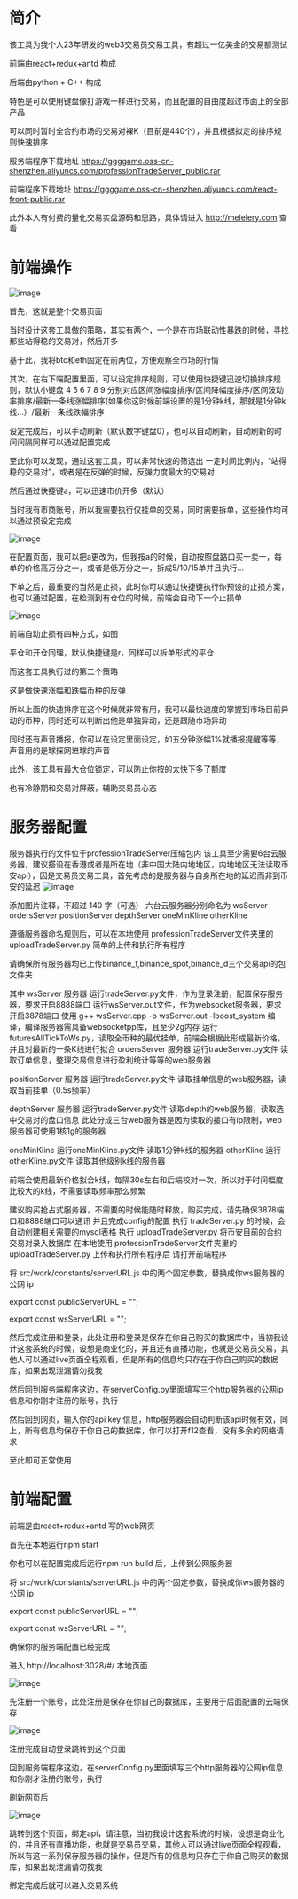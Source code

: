 # 简介

该工具为我个人23年研发的web3交易员交易工具，有超过一亿美金的交易额测试

前端由react+redux+antd 构成

后端由python + C++ 构成

特色是可以使用键盘像打游戏一样进行交易，而且配置的自由度超过市面上的全部产品

可以同时暂时全合约市场的交易对裸K（目前是440个），并且根据拟定的排序规则快速排序

服务端程序下载地址 https://ggggame.oss-cn-shenzhen.aliyuncs.com/professionTradeServer_public.rar

前端程序下载地址 https://ggggame.oss-cn-shenzhen.aliyuncs.com/react-front-public.rar

此外本人有付费的量化交易实盘源码和思路，具体请进入 http://melelery.com 查看

# 前端操作

![image](https://github.com/user-attachments/assets/e5f0b19a-56f3-4aba-911a-6701fb06b97c)

首先，这就是整个交易页面

当时设计这套工具做的策略，其实有两个，一个是在市场联动性暴跌的时候，寻找那些站得稳的交易对，然后开多

基于此，我将btc和eth固定在前两位，方便观察全市场的行情

其次，在右下端配置里面，可以设定排序规则，可以使用快捷键迅速切换排序规则，默认小键盘 4 5 6 7 8 9 分别对应区间涨幅度排序/区间降幅度排序/区间波动率排序/最新一条线涨幅排序(如果你这时候前端设置的是1分钟k线，那就是1分钟k线...）/最新一条线跌幅排序

设定完成后，可以手动刷新（默认数字键盘0），也可以自动刷新，自动刷新的时间间隔同样可以通过配置完成

至此你可以发现，通过这套工具，可以非常快速的筛选出 一定时间比例内，“站得稳的交易对”，或者是在反弹的时候，反弹力度最大的交易对

然后通过快捷键a，可以迅速市价开多（默认）

当时我有市商账号，所以我需要执行仅挂单的交易，同时需要拆单，这些操作均可以通过预设定完成


![image](https://github.com/user-attachments/assets/050c4bb2-329d-49d3-a2c2-c7e9326fdd22)

在配置页面，我可以把a更改为，但我按a的时候，自动按照盘路口买一卖一，每单的价格高万分之一，或者是低万分之一，拆成5/10/15单并且执行...

下单之后，最重要的当然是止损，此时你可以通过快捷键执行你预设的止损方案，也可以通过配置，在检测到有仓位的时候，前端会自动下一个止损单

![image](https://github.com/user-attachments/assets/86500b9f-36ca-4ba8-913c-ea8129454856)

前端自动止损有四种方式，如图

平仓和开仓同理，默认快捷键是r，同样可以拆单形式的平仓

而这套工具执行过的第二个策略

这是做快速涨幅和跌幅币种的反弹

所以上面的快速排序在这个时候就非常有用，我可以最快速度的掌握到市场目前异动的币种，同时还可以判断出他是单独异动，还是跟随市场异动

同时还有声音播报，你可以在设定里面设定，如五分钟涨幅1%就播报提醒等等，声音用的是球探网进球的声音

此外，该工具有最大仓位锁定，可以防止你按的太快下多了额度

也有冷静期和交易对屏蔽，辅助交易员心态



# 服务器配置

服务器执行的文件位于professionTradeServer压缩包内
该工具至少需要6台云服务器，建议搭设在香港或者是所在地（非中国大陆内地地区，内地地区无法读取币安api），因是交易员交易工具，首先考虑的是服务器与自身所在地的延迟而非到币安的延迟
![image](https://github.com/user-attachments/assets/2b8f644d-4e0f-422c-9ba8-c52a91f9fdf9)

添加图片注释，不超过 140 字（可选）
六台云服务器分别命名为
wsServer 
ordersServer
positionServer
depthServer
oneMinKline
otherKline

遵循服务器命名规则后，可以在本地使用 professionTradeServer文件夹里的 uploadTradeServer.py 简单的上传和执行所有程序


请确保所有服务器均已上传binance_f,binance_spot,binance_d三个交易api的包文件夹

其中
wsServer 服务器
运行tradeServer.py文件，作为登录注册，配置保存服务器，要求开启8888端口
运行wsServer.out文件，作为websocket服务器，要求开启3878端口
使用 g++ wsServer.cpp -o wsServer.out -lboost_system 编译，编译服务器需具备websocketpp库，且至少2g内存
运行futuresAllTickToWs.py，读取全币种的最优挂单，前端会根据此形成最新价格，并且对最新的一条K线进行拟合
ordersServer 服务器
运行tradeServer.py文件
读取订单信息，整理交易信息进行盈利统计等等的web服务器

positionServer 服务器
运行tradeServer.py文件
读取挂单信息的web服务器，读取当前挂单（0.5s频率）

depthServer 服务器
运行tradeServer.py文件
读取depth的web服务器，读取选中交易对的盘口信息
此处分成三台web服务器是因为读取的接口有ip限制，web服务器可使用1核1g的服务器

oneMinKline
运行oneMinKline.py文件
读取1分钟k线的服务器
otherKline
运行otherKline.py文件
读取其他级别k线的服务器

前端会使用最新价格拟合k线，每隔30s左右和后端校对一次，所以对于时间幅度比较大的k线，不需要读取频率那么频繁

建议购买抢占式服务器，不需要的时候能随时释放，购买完成，请先确保3878端口和8888端口可以通讯
并且完成config的配置
执行 tradeServer.py 的时候，会自动创建相关需要的mysql表格
执行 uploadTradeServer.py 将币安目前的合约交易对录入数据库
在本地使用 professionTradeServer文件夹里的 uploadTradeServer.py 上传和执行所有程序后
请打开前端程序

将 src/work/constants/serverURL.js 中的两个固定参数，替换成你ws服务器的公网 ip

export const publicServerURL = "";

export const wsServerURL = "";

然后完成注册和登录，此处注册和登录是保存在你自己购买的数据库中，当初我设计这套系统的时候，设想是商业化的，并且还有直播功能，也就是交易员交易，其他人可以通过live页面全程观看，但是所有的信息均只存在于你自己购买的数据库，如果出现泄漏请勿找我

然后回到服务端程序这边，在serverConfig.py里面填写三个http服务器的公网ip信息和你刚才注册的账号，执行

然后回到网页，输入你的api key 信息，http服务器会自动判断该api时候有效，同上，所有信息均保存于你自己的数据库，你可以打开f12查看，没有多余的网络请求

至此即可正常使用


# 前端配置

前端是由react+redux+antd 写的web网页

首先在本地运行npm start

你也可以在配置完成后运行npm run build 后，上传到公网服务器

将 src/work/constants/serverURL.js 中的两个固定参数，替换成你ws服务器的公网 ip

export const publicServerURL = "";

export const wsServerURL = "";

确保你的服务端配置已经完成

进入 http://localhost:3028/#/ 本地页面


![image](https://github.com/user-attachments/assets/633f23da-b1da-4648-bad7-5bf1e27ed688)

先注册一个账号，此处注册是保存在你自己的数据库，主要用于后面配置的云端保存



![image](https://github.com/user-attachments/assets/924535e8-1aa3-479d-b2a5-40ca2cc3efeb)

注册完成自动登录跳转到这个页面

回到服务端程序这边，在serverConfig.py里面填写三个http服务器的公网ip信息和你刚才注册的账号，执行

刷新网页后


![image](https://github.com/user-attachments/assets/da1015cc-2f1f-4c06-8b30-b431ee8ab7e4)


跳转到这个页面，绑定api，请注意，当初我设计这套系统的时候，设想是商业化的，并且还有直播功能，也就是交易员交易，其他人可以通过live页面全程观看，所以有这一系列保存服务器的操作，但是所有的信息均只存在于你自己购买的数据库，如果出现泄漏请勿找我

绑定完成后就可以进入交易系统


